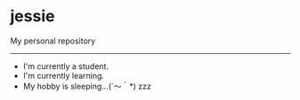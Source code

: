 # jessie
My personal repository
________________________________________________
- I'm currently a student.
- I'm currently learning.
- My hobby is sleeping...(´〜｀*) zzz
